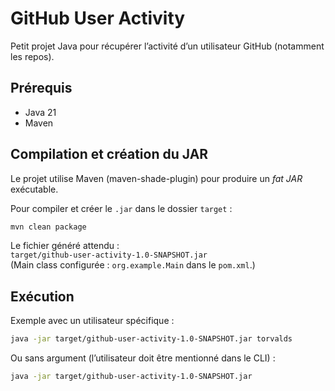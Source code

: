 # GitHub User Activity

Petit projet Java pour récupérer l’activité d’un utilisateur GitHub (notamment les repos).

## Prérequis

- Java 21
- Maven

## Compilation et création du JAR

Le projet utilise Maven (maven-shade-plugin) pour produire un *fat JAR* exécutable.

Pour compiler et créer le `.jar` dans le dossier `target` :

~~~bash
mvn clean package
~~~

Le fichier généré attendu :  
`target/github-user-activity-1.0-SNAPSHOT.jar`  
(Main class configurée : `org.example.Main` dans le `pom.xml`.)

## Exécution

Exemple avec un utilisateur spécifique :

~~~bash
java -jar target/github-user-activity-1.0-SNAPSHOT.jar torvalds
~~~

Ou sans argument (l’utilisateur doit être mentionné dans le CLI) :

~~~bash
java -jar target/github-user-activity-1.0-SNAPSHOT.jar
~~~
